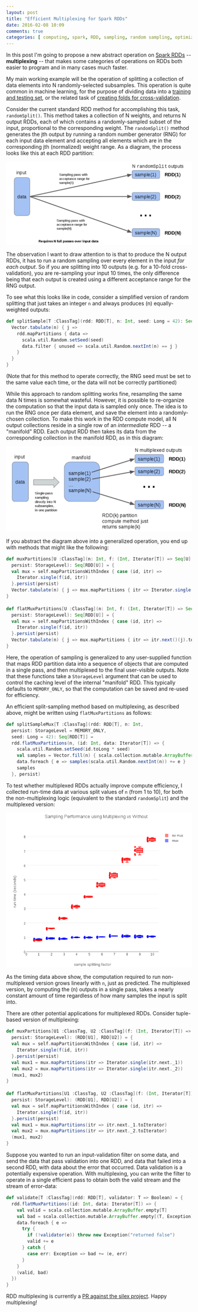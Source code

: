 ```yaml
---
layout: post
title: "Efficient Multiplexing for Spark RDDs"
date: 2016-02-08 10:09
comments: true
categories: [ computing, spark, RDD, sampling, random sampling, optimization, multiplex, multiplexing ]
---
```

In this post I'm going to propose a new abstract operation on [Spark RDDs](http://spark.apache.org/docs/latest/programming-guide.html#resilient-distributed-datasets-rdds) -- **multiplexing** -- that makes some categories of operations on RDDs both easier to program and in many cases much faster.

My main working example will be the operation of splitting a collection of data elements into N randomly-selected subsamples.  This operation is quite common in machine learning, for the purpose of dividing data into a [training and testing set](https://en.wikipedia.org/wiki/Test_set), or the related task of [creating folds for cross-validation](https://en.wikipedia.org/wiki/Cross-validation_(statistics)).

Consider the current standard RDD method for accomplishing this task, `randomSplit()`.  This method takes a collection of N weights, and returns N output RDDs, each of which contains a randomly-sampled subset of the input, proportional to the corresponding weight.  The `randomSplit()` method generates the jth output by running a random number generator (RNG) for each input data element and accepting all elements which are in the corresponding jth (normalized) weight range.  As a diagram, the process looks like this at each RDD partition:

![Figure 1](/assets/images/mux/randomsplit.png "Figure 1")

The observation I want to draw attention to is that to produce the N output RDDs, it has to run a random sampling over every element in the input _for each output_.  So if you are splitting into 10 outputs (e.g. for a 10-fold cross-validation), you are re-sampling your input 10 times, the only difference being that each output is created using a different acceptance range for the RNG output.

To see what this looks like in code, consider a simplified version of random splitting that just takes an integer `n` and always produces (n) equally-weighted outputs:

```scala
def splitSample[T :ClassTag](rdd: RDD[T], n: Int, seed: Long = 42): Seq[RDD[T]] = {
  Vector.tabulate(n) { j =>
    rdd.mapPartitions { data =>
      scala.util.Random.setSeed(seed)
      data.filter { unused => scala.util.Random.nextInt(n) == j }
    }
  }
}
```

(Note that for this method to operate correctly, the RNG seed must be set to the same value each time, or the data will not be correctly partitioned)

While this approach to random splitting works fine, resampling the same data N times is somewhat wasteful.  However, it is possible to re-organize the computation so that the input data is sampled only once.  The idea is to run the RNG once per data element, and save the element into a randomly-chosen collection.  To make this work in the RDD compute model, all N output collections reside in a single row of an _intermediate_ RDD -- a "manifold" RDD.  Each output RDD then takes its data from the corresponding collection in the manifold RDD, as in this diagram:

![Figure 2](/assets/images/mux/multiplex.png)


If you abstract the diagram above into a generalized operation, you end up with methods that might like the following:

```scala
def muxPartitions[U :ClassTag](n: Int, f: (Int, Iterator[T]) => Seq[U],
  persist: StorageLevel): Seq[RDD[U]] = {
  val mux = self.mapPartitionsWithIndex { case (id, itr) =>
    Iterator.single(f(id, itr))
  }.persist(persist)
  Vector.tabulate(n) { j => mux.mapPartitions { itr => Iterator.single(itr.next()(j)) } }
}

def flatMuxPartitions[U :ClassTag](n: Int, f: (Int, Iterator[T]) => Seq[TraversableOnce[U]],
  persist: StorageLevel): Seq[RDD[U]] = {
  val mux = self.mapPartitionsWithIndex { case (id, itr) =>
    Iterator.single(f(id, itr))
  }.persist(persist)
  Vector.tabulate(n) { j => mux.mapPartitions { itr => itr.next()(j).toIterator } }
}
```

Here, the operation of sampling is generalized to any user-supplied function that maps RDD partition data into a sequence of objects that are computed in a single pass, and then multiplexed to the final user-visible outputs.  Note that these functions take a `StorageLevel` argument that can be used to control the caching level of the internal "manifold" RDD.  This typically defaults to `MEMORY_ONLY`, so that the computation can be saved and re-used for efficiency.

An efficient split-sampling method based on multiplexing, as described above, might be written using `flatMuxPartitions` as follows:

```scala
def splitSampleMux[T :ClassTag](rdd: RDD[T], n: Int,
  persist: StorageLevel = MEMORY_ONLY,
  seed: Long = 42): Seq[RDD[T]] =
  rdd.flatMuxPartitions(n, (id: Int, data: Iterator[T]) => {
    scala.util.Random.setSeed(id.toLong * seed)
    val samples = Vector.fill(n) { scala.collection.mutable.ArrayBuffer.empty[T] }
    data.foreach { e => samples(scala.util.Random.nextInt(n)) += e }
    samples
  }, persist)
```

To test whether multiplexed RDDs actually improve compute efficiency, I collected run-time data at various split values of `n` (from 1 to 10), for both the non-multiplexing logic (equivalent to the standard `randomSplit`) and the multiplexed version:

![Figure 3](/assets/images/mux/benchmark.png "Figure 3")

As the timing data above show, the computation required to run non-multiplexed version grows linearly with `n`, just as predicted.  The multiplexed version, by computing the (n) outputs in a single pass, takes a nearly constant amount of time regardless of how many samples the input is split into.

There are other potential applications for multiplexed RDDs.  Consider tuple-based version of multiplexing:

```scala
def muxPartitions[U1 :ClassTag, U2 :ClassTag](f: (Int, Iterator[T]) => (U1, U2),
  persist: StorageLevel): (RDD[U1], RDD[U2]) = {
  val mux = self.mapPartitionsWithIndex { case (id, itr) =>
    Iterator.single(f(id, itr))
  }.persist(persist)
  val mux1 = mux.mapPartitions(itr => Iterator.single(itr.next._1))
  val mux2 = mux.mapPartitions(itr => Iterator.single(itr.next._2))
  (mux1, mux2)
}

def flatMuxPartitions[U1 :ClassTag, U2 :ClassTag](f: (Int, Iterator[T]) => (TraversableOnce[U1], TraversableOnce[U2]),
  persist: StorageLevel): (RDD[U1], RDD[U2]) = {
  val mux = self.mapPartitionsWithIndex { case (id, itr) =>
    Iterator.single(f(id, itr))
  }.persist(persist)
  val mux1 = mux.mapPartitions(itr => itr.next._1.toIterator)
  val mux2 = mux.mapPartitions(itr => itr.next._2.toIterator)
  (mux1, mux2)
}
```

Suppose you wanted to run an input-validation filter on some data, and send the data that pass validation into one RDD, and data that failed into a second RDD, with data about the error that occurred.  Data validation is a potentially expensive operation.  With multiplexing, you can write the filter to operate in a single efficient pass to obtain both the valid stream and the stream of error-data:

```scala
def validate[T :ClassTag](rdd: RDD[T], validator: T => Boolean) = {
  rdd.flatMuxPartitions((id: Int, data: Iterator[T]) => {
    val valid = scala.collection.mutable.ArrayBuffer.empty[T]
    val bad = scala.collection.mutable.ArrayBuffer.empty[(T, Exception)]
    data.foreach { e =>
      try {
        if (!validator(e)) throw new Exception("returned false")
        valid += e
      } catch {
        case err: Exception => bad += (e, err)
      }
    }
    (valid, bad)
  })
}
```

RDD multiplexing is currently a [PR against the silex project](https://github.com/willb/silex/pull/50).  Happy multiplexing!
